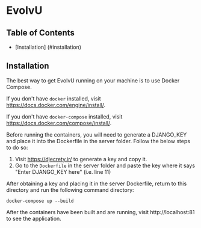 
# EvolvU

## Table of Contents

- [Installation] (#installation)

## Installation

The best way to get EvolvU running on your machine is to use Docker Compose. 

If you don't have `docker` installed, visit https://docs.docker.com/engine/install/.

If you don't have `docker-compose` installed, visit https://docs.docker.com/compose/install/.

Before running the containers, you will need to generate a DJANGO_KEY and place it into the Dockerfile in the server folder. Follow the below steps to do so:

1. Visit https://djecrety.ir/ to generate a key and copy it. 
2. Go to the `Dockerfile` in the server folder and paste the key where it says "Enter DJANGO_KEY here" (i.e. line 11)

After obtaining a key and placing it in the server Dockerfile, return to this directory and run the following command directory:

`docker-compose up --build`

After the containers have been built and are running, visit http://localhost:81 to see the application. 